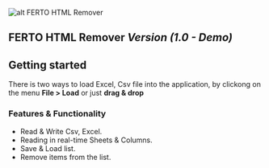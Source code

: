 ![alt FERTO HTML Remover](https://dl.dropbox.com/s/i261abdolwh48br/Ferto-icon.png?dl=0)
## FERTO HTML Remover *Version (1.0 - Demo)*


## Getting started

There is two ways to load Excel, Csv file into the application, by clickong on the menu **File > Load** or just **drag & drop**

### Features & Functionality
* Read & Write Csv, Excel.
* Reading in real-time Sheets & Columns.
* Save & Load list.
* Remove items from the list.

